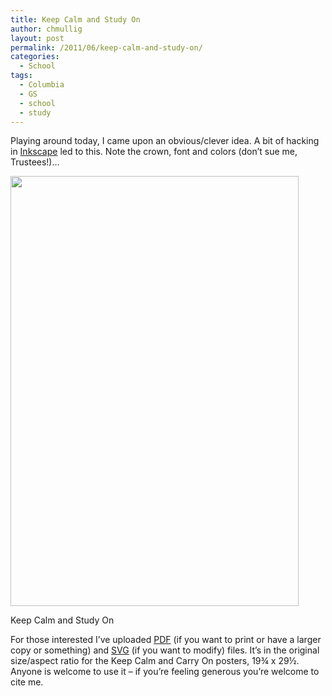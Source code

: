 ```yaml
---
title: Keep Calm and Study On
author: chmullig
layout: post
permalink: /2011/06/keep-calm-and-study-on/
categories:
  - School
tags:
  - Columbia
  - GS
  - school
  - study
---
```

Playing around today, I came upon an obvious/clever idea. A bit of hacking in [Inkscape][1] led to this. Note the crown, font and colors (don&#8217;t sue me, Trustees!)&#8230;

<div id="attachment_373" style="width: 471px" class="wp-caption aligncenter">
  <a href="http://chmullig.com/wp-content/uploads/2011/06/keep-calm-and-study-on-poster.pdf"><img class="size-full wp-image-373 " title="Keep Calm and Study On" src="http://chmullig.com/wp-content/uploads/2011/06/keep-calm-and-study-on-poster_768x1147.png" alt="" width="461" height="688" /></a>
  
  <p class="wp-caption-text">
    Keep Calm and Study On
  </p>
</div>

For those interested I&#8217;ve uploaded [PDF][2] (if you want to print or have a larger copy or something) and [SVG][3] (if you want to modify) files. It&#8217;s in the original size/aspect ratio for the Keep Calm and Carry On posters, 19¾ x 29½. Anyone is welcome to use it &#8211; if you&#8217;re feeling generous you&#8217;re welcome to cite me.

 [1]: http://inkscape.org/
 [2]: http://chmullig.com/wp-content/uploads/2011/06/keep-calm-and-study-on-poster.pdf
 [3]: http://chmullig.com/wp-content/uploads/2011/06/keep-calm-study-on-nobg.svg
